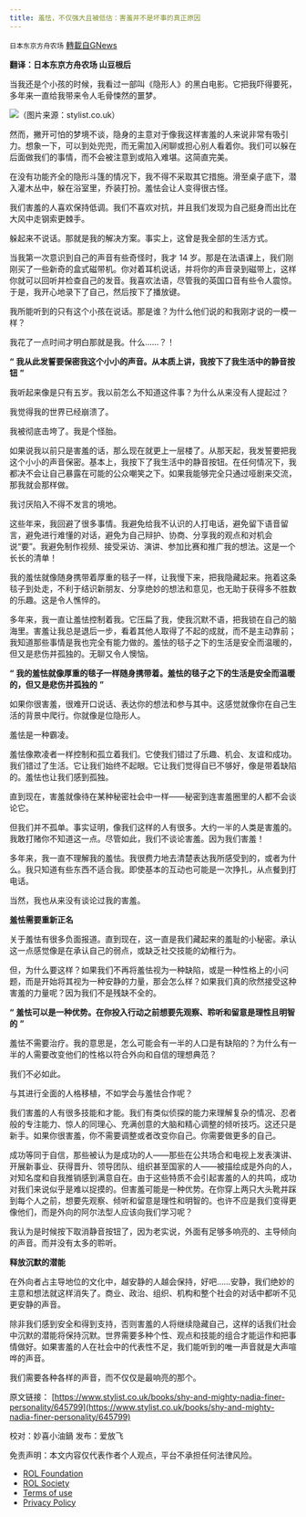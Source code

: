 ```yaml
---
title: 羞怯，不仅强大且被低估：害羞并不是坏事的真正原因
---
```

`日本东京方舟农场` [轉載自GNews](https://gnews.org/zh-hans/2403460/)

**翻译：日本东京方舟农场  山豆根后**

当我还是个小孩的时候，我看过一部叫《隐形人》的黑白电影。它把我吓得要死，多年来一直给我带来令人毛骨悚然的噩梦。

![](https://assets.gnews.org/wp-content/uploads/2022/04/1-524.jpg)（图片来源：stylist.co.uk）

然而，撇开可怕的梦境不谈，隐身的主意对于像我这样害羞的人来说非常有吸引力。想象一下，可以到处兜兜，而无需加入闲聊或担心别人看着你。我们可以躲在后面做我们的事情，而不会被注意到或陷入难堪。这简直完美。

在没有功能齐全的隐形斗篷的情况下，我不得不采取其它措施。滑至桌子底下，潜入灌木丛中，躲在浴室里，乔装打扮。羞怯会让人变得很古怪。

我们害羞的人喜欢保持低调。我们不喜欢对抗，并且我们发现为自己挺身而出比在大风中走钢索更棘手。

躲起来不说话。那就是我的解决方案。事实上，这曾是我全部的生活方式。

当我第一次意识到自己的声音有些奇怪时，我才 14 岁。那是在法语课上，我们刚刚买了一些新奇的盒式磁带机。你对着耳机说话，并将你的声音录到磁带上，这样你就可以回听并检查自己的发音。我喜欢法语，尽管我的英国口音有些令人震惊。于是，我开心地录下了自己，然后按下了播放键。

我所能听到的只有这个小孩在说话。那是谁？为什么他们说的和我刚才说的一模一样？

我花了一点时间才明白那就是我。什么……？！

**“** **我从此发誓要保密我这个小小的声音。从本质上讲，我按下了我生活中的静音按钮** **”**

我听起来像是只有五岁。我以前怎么不知道这件事？为什么从来没有人提起过？

我觉得我的世界已经崩溃了。

我被彻底击垮了。我是个怪胎。

如果说我以前只是害羞的话，那么现在就更上一层楼了。从那天起，我发誓要把我这个小小的声音保密。基本上，我按下了我生活中的静音按钮。在任何情况下，我都决不会让自己暴露在可能的公众嘲笑之下。如果我能够完全只通过哑剧来交流，那我就会那样做。

我讨厌陷入不得不发言的境地。

这些年来，我回避了很多事情。我避免给我不认识的人打电话，避免留下语音留言，避免进行难懂的对话，避免为自己辩护、协商、分享我的观点和对机会说“要”。我避免制作视频、接受采访、演讲、参加比赛和推广我的想法。这是一个长长的清单！

我的羞怯就像随身携带着厚重的毯子一样，让我慢下来，把我隐藏起来。拖着这条毯子到处走，不利于结识新朋友、分享绝妙的想法和意见，也无助于获得多不胜数的乐趣。这是令人憔悴的。

多年来，我一直让羞怯控制着我。它压扁了我，使我沉默不语，把我锁在自己的脑海里。害羞让我总是退后一步，看着其他人取得了不起的成就，而不是主动靠前；我知道那些事情是我也完全有能力做的。羞怯的毯子之下的生活是安全而温暖的，但又是悲伤并孤独的。无聊又令人懊恼。

**“** **我的羞怯就像厚重的毯子一样随身携带着。羞怯的毯子之下的生活是安全而温暖的，但又是悲伤并孤独的** **”**

如果你很害羞，很难开口说话、表达你的想法和参与其中。这感觉就像你在自己生活的背景中爬行。你就像是位隐形人。

羞怯是一种霸凌。

羞怯像欺凌者一样控制和孤立着我们。它使我们错过了乐趣、机会、友谊和成功。我们错过了生活。它让我们始终不起眼。它让我们觉得自已不够好，像是带着缺陷的。羞怯也让我们感到孤独。

直到现在，害羞就像待在某种秘密社会中一样——秘密到连害羞圈里的人都不会谈论它。

但我们并不孤单。事实证明，像我们这样的人有很多。大约一半的人类是害羞的。我敢打赌你不知道这一点。尽管如此，我们不谈论害羞。因为我们害羞！

多年来，我一直不理解我的羞怯。我很费力地去清楚表达我所感受到的，或者为什么。我只知道有些东西不适合我。即使基本的互动也可能是一次挣扎，从点餐到打电话。

当然，我也从来没有谈论过我的害羞。

**羞怯需要重新正名**

关于羞怯有很多负面报道。直到现在，这一直是我们藏起来的羞耻的小秘密。承认这一点感觉像是在承认自己的弱点，或缺乏社交技能的幼稚行为。

但，为什么要这样？如果我们不再将羞怯视为一种缺陷，或是一种性格上的小问题，而是开始将其视为一种安静的力量，那会怎么样？如果我们真的欣然接受这种害羞的力量呢？因为我们不是残缺不全的。

**“** **羞怯可以是一种优势。在你投入行动之前想要先观察、聆听和留意是理性且明智的** **”**

羞怯不需要治疗。我的意思是，怎么可能会有一半的人口是有缺陷的？为什么有一半的人需要改变他们的性格以符合外向和自信的理想典范？

我们不必如此。

与其进行全面的人格移植，不如学会与羞怯合作呢？

我们害羞的人有很多技能和才能。我们有类似侦探的能力来理解复杂的情况、忍者般的专注能力、惊人的同理心、充满创意的大脑和精心调整的倾听技巧。这还只是新手。如果你很害羞，你不需要调整或者改变你自己。你需要做更多的自己。

成功等同于自信，那些被认为是成功的人——那些在公共场合和电视上发表演讲、开展新事业、获得晋升、领导团队、组织甚至国家的人——被描绘成是外向的人，对知名度和自我推销感到满意自在。由于这些特质不会引起害羞的人的共鸣，成功对我们来说似乎是难以捉摸的。但害羞可能是一种优势。在你穿上两只大头靴并踩到每个人之前，想要先观察、倾听和留意是理性和明智的。也许不应是我们变得更像他们，而是外向的阿尔法型人应该向我们学习呢？

我认为是时候按下取消静音按钮了，因为老实说，外面有足够多响亮的、主导倾向的声音。而并没有太多的聆听。

**释放沉默的潜能**

在外向者占主导地位的文化中，越安静的人越会保持，好吧……安静，我们绝妙的主意和想法就这样消失了。商业、政治、组织、机构和整个社会的对话中都听不见更安静的声音。

除非我们感到安全和得到支持，否则害羞的人将继续隐藏自己，这样的话我们社会中沉默的潜能将保持沉默。世界需要多种个性、观点和技能的组合才能运作和把事情做好。如果害羞的人在社会中的代表性不足，我们能听到的唯一声音就是大声喧哗的声音。

我们需要各种各样的声音，而不仅仅是最响亮的那个。

原文链接：
[https://www.stylist.co.uk/books/shy-and-mighty-nadia-finer-personality/645799](https://www.stylist.co.uk/books/shy-and-mighty-nadia-finer-personality/645799)

校对：妙喜小油鍋
发布：爱放飞

 

免责声明：本文内容仅代表作者个人观点，平台不承担任何法律风险。

- [ROL Foundation](https://rolfoundation.org/)
- [ROL Society](https://rolsociety.org/)
- [Terms of use](https://gnews.org/terms-of-use-3/)
- [Privacy Policy](https://gnews.org/privacy-policy/)
